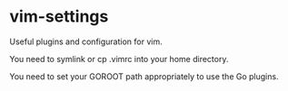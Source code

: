 vim-settings
============

Useful plugins and configuration for vim.

You need to symlink or cp .vimrc into your home directory.

You need to set your GOROOT path appropriately to use the Go plugins.
